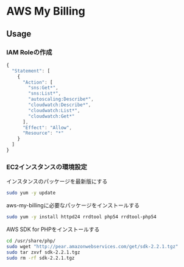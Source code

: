 # AWS My Billing

## Usage

### IAM Roleの作成
```javascript
{
  "Statement": [
    {
      "Action": [
        "sns:Get*",
        "sns:List*",
        "autoscaling:Describe*",
        "cloudwatch:Describe*",
        "cloudwatch:List*",
        "cloudwatch:Get*"
      ],
      "Effect": "Allow",
      "Resource": "*"
    }
  ]
}
```
### EC2インスタンスの環境設定
インスタンスのパッケージを最新版にする
```bash
sudo yum -y update
```
  
aws-my-billingに必要なパッケージをインストールする
```bash
sudo yum -y install httpd24 rrdtool php54 rrdtool-php54
```

AWS SDK for PHPをインストールする
```bash
cd /usr/share/php/
sudo wget "http://pear.amazonwebservices.com/get/sdk-2.2.1.tgz"
sudo tar zxvf sdk-2.2.1.tgz
sudo rm -rf sdk-2.2.1.tgz
```
